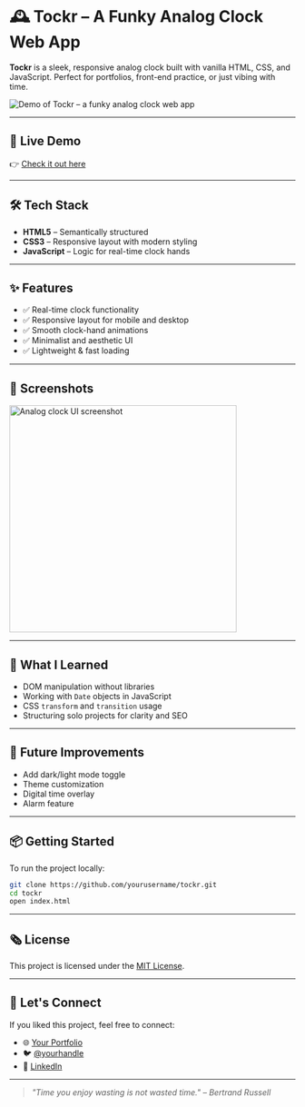 # 🕰️ Tockr – A Funky Analog Clock Web App

**Tockr** is a sleek, responsive analog clock built with vanilla HTML, CSS, and JavaScript. Perfect for portfolios, front-end practice, or just vibing with time.

![Demo of Tockr – a funky analog clock web app](./demo.gif)

---

## 🚀 Live Demo

👉 [Check it out here](https://bugsum.github.io/tockr)

---

## 🛠️ Tech Stack

* **HTML5** – Semantically structured
* **CSS3** – Responsive layout with modern styling
* **JavaScript** – Logic for real-time clock hands

---

## ✨ Features

* ✅ Real-time clock functionality
* ✅ Responsive layout for mobile and desktop
* ✅ Smooth clock-hand animations
* ✅ Minimalist and aesthetic UI
* ✅ Lightweight & fast loading

---

## 📸 Screenshots

<img src="https://placehold.co/400" alt="Analog clock UI screenshot" width="400"/>

---

## 🧠 What I Learned

* DOM manipulation without libraries
* Working with `Date` objects in JavaScript
* CSS `transform` and `transition` usage
* Structuring solo projects for clarity and SEO

---

## 🚣️ Future Improvements

* Add dark/light mode toggle
* Theme customization
* Digital time overlay
* Alarm feature

---

## 📦 Getting Started

To run the project locally:

```bash
git clone https://github.com/yourusername/tockr.git
cd tockr
open index.html
```

---

## 🗞️ License

This project is licensed under the [MIT License](LICENSE).

---

## 🔗 Let's Connect

If you liked this project, feel free to connect:

* 🌐 [Your Portfolio](https://bugsum.github.io)
* 🐦 [@yourhandle](https://x.com/Samarth1098)
* 💼 [LinkedIn](https://www.linkedin.com/in/bugsum/)

---

> *"Time you enjoy wasting is not wasted time." – Bertrand Russell*
